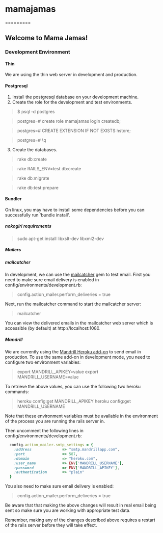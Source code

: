 # mamajamas
=========

## Welcome to Mama Jamas!

### Development Environment

#### Thin

We are using the thin web server in development and production.

#### Postgresql

1. Install the postgresql database on your development machine.
2. Create the role for the development and test environments.

  > $ psql -d postgres

  > postgres=# create role mamajamas login createdb;

  > postgres=# CREATE EXTENSION IF NOT EXISTS hstore;

  > postgres=# \q

3. Create the databases.

  > rake db:create

  > rake RAILS_ENV=test db:create

  > rake db:migrate

  > rake db:test:prepare

#### Bundler

On linux, you may have to install some dependencies before you can
successfully run 'bundle install'.

##### nokogiri requirements

  > sudo apt-get install libxslt-dev libxml2-dev

##### Mailers

##### mailcatcher

In development, we can use the [mailcatcher](http://mailcatcher.me/) gem
to test email. First you need to make sure email delivery is enabled in
config/environments/development.rb:

> config.action_mailer.perform_deliveries = true

Next, run the mailcatcher command to start the mailcatcher server:

> mailcatcher

You can view the delivered emails in the mailcatcher web server which is
accessible (by default) at http://localhost:1080.

##### Mandrill

We are currently using the [Mandrill Heroku
add-on](https://addons.heroku.com/mandrill) to send email in production.
To use the same add-on in development mode, you need to configure two
environment variables:

  > export MANDRILL_APIKEY=value
  > export MANDRILL_USERNAME=value

To retrieve the above values, you can use the following two heroku
commands:

  > heroku config:get MANDRILL_APIKEY
  > heroku config:get MANDRILL_USERNAME

Note that these environment variables must be available in the
environment of the process you are running the rails server in.

Then uncomment the following lines in
config/environments/development.rb:

```ruby
  config.action_mailer.smtp_settings = {
    :address              => "smtp.mandrillapp.com",
    :port                 => 587,
    :domain               => "heroku.com",
    :user_name            => ENV['MANDRILL_USERNAME'],
    :password             => ENV['MANDRILL_APIKEY'],
    :authentication       => "plain"
  }
```

You also need to make sure email delivery is enabled:

> config.action_mailer.perform_deliveries = true

Be aware that that making the above changes will result in real email
being sent so make sure you are working with appropriate test data.

Remember, making any of the changes described above requires a restart
of the rails server before they will take effect.

